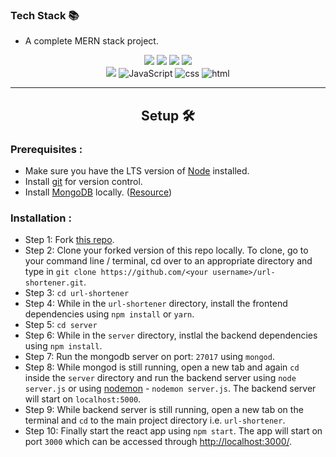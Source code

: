 ### Tech Stack 📚

- A complete MERN stack project.

<p align="center">
     <img atl="MongoDB" src="https://img.shields.io/badge/-Mongodb-green?logo=mongodb&style=for-the-badge&logoColor=white">
     <img atl="ExpressJS" src="https://img.shields.io/badge/express.js-%23404d59.svg?style=for-the-badge&logo=express&logoColor=%2361DAFB">
     <img atl="React" src="https://img.shields.io/badge/-react-black?logo=react&style=for-the-badge">
     <img atl="NodeJS" src="https://img.shields.io/badge/node.js-%2343853D.svg?style=for-the-badge&logo=node-dot-js&logoColor=white">
     <br />
     <img atl="Mongoose" src="https://img.shields.io/badge/-Mongoose-brown?logo=mongoose&style=for-the-badge&logoColor=white">
     <img alt="JavaScript" src="https://img.shields.io/badge/-javascript-yellow?logo=javascript&logoColor=white&style=for-the-badge">
     <img alt="css" src="https://img.shields.io/badge/-css3-blue?logo=css3&style=for-the-badge">
     <img alt="html" src="https://img.shields.io/badge/-html5-red?logo=html5&logoColor=white&style=for-the-badge">
</p>
  
---  
  

<h2 align="center">Setup 🛠</h2>  
  
### Prerequisites :  
  
- Make sure you have the LTS version of [Node](https://nodejs.org/) installed.
- Install [git](https://git-scm.com/downloads) for version control.
- Install [MongoDB](https://www.mongodb.com/try/download/community) locally. ([Resource](https://www.mongodb.com/docs/manual/administration/install-community/))

### Installation :

- Step 1: Fork [this repo](https://github.com/SandeepKrSuman/url-shortener).
- Step 2: Clone your forked version of this repo locally. To clone, go to your command line / terminal, cd over to an appropriate directory and type in `git clone https://github.com/<your username>/url-shortener.git`.
- Step 3: `cd url-shortener`
- Step 4: While in the `url-shortener` directory, install the frontend dependencies using `npm install` or `yarn`.
- Step 5: `cd server`
- Step 6: While in the `server` directory, instlal the backend dependencies using `npm install`.
- Step 7: Run the mongodb server on port: `27017` using `mongod`.
- Step 8: While mongod is still running, open a new tab and again `cd` inside the `server` directory and run the backend server using `node server.js` or using [nodemon](https://www.npmjs.com/package/nodemon) - `nodemon server.js`. The backend server will start on `localhost:5000`.
- Step 9: While backend server is still running, open a new tab on the terminal and `cd` to the main project directory i.e. `url-shortener`.
- Step 10: Finally start the react app using `npm start`. The app will start on port `3000` which can be accessed through <http://localhost:3000/>.
